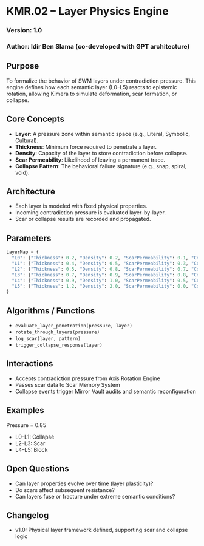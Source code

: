 # KMR.02 – Layer Physics Engine
### Version: 1.0
### Author: Idir Ben Slama (co-developed with GPT architecture)

## Purpose
To formalize the behavior of SWM layers under contradiction pressure. This engine defines how each semantic layer (L0–L5) reacts to epistemic rotation, allowing Kimera to simulate deformation, scar formation, or collapse.

## Core Concepts
- **Layer**: A pressure zone within semantic space (e.g., Literal, Symbolic, Cultural).
- **Thickness**: Minimum force required to penetrate a layer.
- **Density**: Capacity of the layer to store contradiction before collapse.
- **Scar Permeability**: Likelihood of leaving a permanent trace.
- **Collapse Pattern**: The behavioral failure signature (e.g., snap, spiral, void).

## Architecture
- Each layer is modeled with fixed physical properties.
- Incoming contradiction pressure is evaluated layer-by-layer.
- Scar or collapse results are recorded and propagated.

## Parameters
```python
LayerMap = {
  "L0": {"Thickness": 0.2, "Density": 0.2, "ScarPermeability": 0.1, "CollapsePattern": "snap"},
  "L1": {"Thickness": 0.4, "Density": 0.5, "ScarPermeability": 0.3, "CollapsePattern": "fracture"},
  "L2": {"Thickness": 0.5, "Density": 0.8, "ScarPermeability": 0.7, "CollapsePattern": "swell"},
  "L3": {"Thickness": 0.7, "Density": 0.9, "ScarPermeability": 0.8, "CollapsePattern": "spiral"},
  "L4": {"Thickness": 0.9, "Density": 1.0, "ScarPermeability": 0.5, "CollapsePattern": "shear"},
  "L5": {"Thickness": 1.2, "Density": 2.0, "ScarPermeability": 0.0, "CollapsePattern": "void"}
}
```

## Algorithms / Functions
- `evaluate_layer_penetration(pressure, layer)`
- `rotate_through_layers(pressure)`
- `log_scar(layer, pattern)`
- `trigger_collapse_response(layer)`

## Interactions
- Accepts contradiction pressure from Axis Rotation Engine
- Passes scar data to Scar Memory System
- Collapse events trigger Mirror Vault audits and semantic reconfiguration

## Examples
Pressure = 0.85
- L0–L1: Collapse
- L2–L3: Scar
- L4–L5: Block

## Open Questions
- Can layer properties evolve over time (layer plasticity)?
- Do scars affect subsequent resistance?
- Can layers fuse or fracture under extreme semantic conditions?

## Changelog
- v1.0: Physical layer framework defined, supporting scar and collapse logic